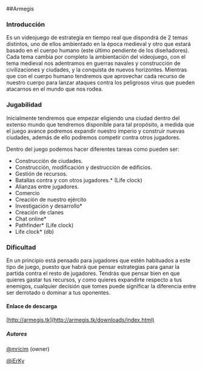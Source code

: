 ##Armegis

### Introducción
Es un  videojuego de estrategia en tiempo real  que dispondrá de 2 temas distintos, uno de ellos ambientado en la época medieval y otro que estará basado en el cuerpo humano (este último pendiente de los diseñadores). Cada tema cambia por completo la ambientación del videojuego, con el tema medieval nos adentramos en guerras navales y construcción de civilizaciones y ciudades, y la conquista de nuevos horizontes. Mientras que con el cuerpo humano tendremos que aprovechar cada recurso de nuestro cuerpo para lanzar ataques contra los peligrosos virus que pueden atacarnos en el mundo que nos rodea.

### Jugabilidad
Inicialmente tendremos que empezar eligiendo una ciudad dentro del extenso mundo que tendremos disponible para tal propósito, a medida que el juego avance podremos expandir nuestro imperio y construir nuevas ciudades, además de ello podremos competir contra otros jugadores.

 Dentro del juego podemos hacer diferentes tareas como pueden ser:
- Construcción de ciudades.
- Construcción, modificación y destrucción de edificios.
- Gestión de recursos.
- Batallas contra y con otros jugadores.* (Life clock)
- Alianzas entre jugadores.
- Comercio
- Creación de nuestro ejército
- Investigación y desarrollo*
- Creación de clanes
- Chat online*
- Pathfinder* (Life clock)
- Life clock* (db)

### Dificultad
En un principio está pensado para jugadores que estén habituados a este tipo de juego, puesto que habrá que pensar estrategias para ganar la partida contra el resto de jugadores.
Tendrás que pensar bien en que quieres gastar tus recursos, y como quieres expandirte respecto a tus enemigos, cualquier decisión que tomes puede significar la diferencia entre ser derrotado o dominar a tus oponentes.


#### Enlace de descarga
[http://armegis.tk](http://armegis.tk/downloads/index.html)

##### Autores
[@mricim](https://github.com/mricim) (owner)

[@iErKy](https://github.com/iErKy)